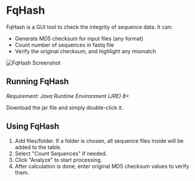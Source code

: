 # FqHash

FqHash is a GUI tool to check the integrity of sequence data. It can:
+ Generate MD5 checksum for input files (any format)
+ Count number of sequences in fastq file
+ Verify the original checksum, and highlight any mismatch

![FqHash Screenshot](https://raw.githubusercontent.com/hliang/hliang.github.io/master/img/FqHash-Win.png)

## Running FqHash
<em>Requirement: Java Runtime Environment (JRE) 8+</em>

Download the jar file and simply double-click it.

## Using FqHash
1. Add files/folder. If a folder is chosen, all sequence files inside will be added to the table.
2. Select "Count Sequences" if needed.
3. Click "Analyze" to start processing.
4. After calculation is done, enter original MD5 checksum values to verify them.
